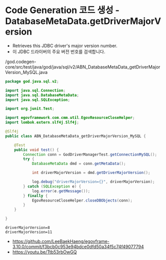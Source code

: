 # Code Generation 코드 생성 - DatabaseMetaData.getDriverMajorVersion

- Retrieves this JDBC driver's major version number.
- 이 JDBC 드라이버의 주요 버전 번호를 검색합니다.

/god.codegen-core/src/test/java/god/java/sql/v2/ABN_DatabaseMetaData_getDriverMajorVersion_MySQL.java

```java
package god.java.sql.v2;

import java.sql.Connection;
import java.sql.DatabaseMetaData;
import java.sql.SQLException;

import org.junit.Test;

import egovframework.com.cmm.util.EgovResourceCloseHelper;
import lombok.extern.slf4j.Slf4j;

@Slf4j
public class ABN_DatabaseMetaData_getDriverMajorVersion_MySQL {

	@Test
	public void test() {
		Connection conn = GodDriverManagerTest.getConnectionMySQL();
		try {
			DatabaseMetaData dmd = conn.getMetaData();

			int driverMajorVersion = dmd.getDriverMajorVersion();

			log.debug("driverMajorVersion={}", driverMajorVersion);
		} catch (SQLException e) {
			log.error(e.getMessage());
		} finally {
			EgovResourceCloseHelper.closeDBObjects(conn);
		}
	}

}
```

```
driverMajorVersion=8
driverMajorVersion=11
```

- https://github.com/LeeBaekHaeng/egovframe-3.10.0/commit/f3bcb0c953e94bdce0dfd50a34f5c74f49077794
- https://youtu.be/Ttb53rbOwGQ

